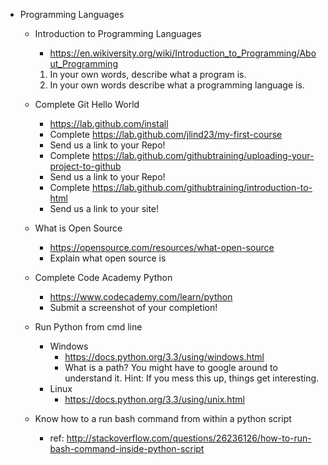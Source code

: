 
* Programming Languages
   * Introduction to Programming Languages
      * https://en.wikiversity.org/wiki/Introduction_to_Programming/About_Programming
      1. In your own words, describe what a program is.
      2. In your own words describe what a programming language is.
       
      
   * Complete Git Hello World
      * https://lab.github.com/install
      * Complete https://lab.github.com/jlind23/my-first-course
      * Send us a link to your Repo!
      * Complete https://lab.github.com/githubtraining/uploading-your-project-to-github
      * Send us a link to your Repo!
      * Complete https://lab.github.com/githubtraining/introduction-to-html
      * Send us a link to your site!
   
      
   * What is Open Source
      * https://opensource.com/resources/what-open-source
      * Explain what open source is

   * Complete Code Academy Python
      * https://www.codecademy.com/learn/python
      * Submit a screenshot of your completion!
      
   * Run Python from cmd line
       * Windows
          * https://docs.python.org/3.3/using/windows.html
          * What is a path? You might have to google around to understand it. Hint: If you mess this up, things get interesting.
       * Linux
          * https://docs.python.org/3.3/using/unix.html
       
   
   * Know how to a run bash command from within a python script
       * ref: http://stackoverflow.com/questions/26236126/how-to-run-bash-command-inside-python-script
